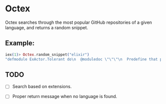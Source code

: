 Octex
=====

Octex searches through the most popular GitHub repositories of a given language, and returns a random snippet.

## Example:

```elixir
iex(1)> Octex.random_snippet("elixir")
"defmodule ExActor.Tolerant do\n  @moduledoc \"\"\"\n  Predefine that provides tolerant default implementation for `gen_server`\n  required functions. Default implementation will cause the `gen_server` to\n  ignore messages (e.g. calls/casts).\n\n  All ExActor macros are imported.\n\n  Example:\n\n      defmodule MyServer do\n        use ExActor.Tolerant\n        ...\n      end\n\n      # Locally registered name:\n      use ExActor.Tolerant, export: :some_registered_name\n\n      # Globally registered name:\n      use ExActor.Tolerant, export: {:global, :global_registered_name}\n  \"\"\"\n\n  defmacro __using__(opts) do\n    quote do\n      use ExActor.Behaviour.Tolerant\n\n      @generated_funs HashSet.new\n\n      import ExActor.Operations\n      import ExActor.Responders\n\n      unquote(ExActor.Helper.init_generation_state(opts))\n    end\n  end\nend"
```

## TODO

- [ ] Search based on extensions.
- [ ] Proper return message when no language is found.

